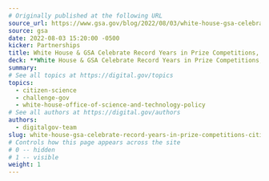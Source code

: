 ```yaml
---
# Originally published at the following URL
source_url: https://www.gsa.gov/blog/2022/08/03/white-house-gsa-celebrate-record-years-in-prize-competitions-citizen-science-efforts
source: gsa
date: 2022-08-03 15:20:00 -0500
kicker: Partnerships
title: White House & GSA Celebrate Record Years in Prize Competitions, Citizen Science Efforts
deck: **White House & GSA Celebrate Record Years in Prize Competitions, Citizen Science Efforts**&mdash;On July 20, GSA’s Open Innovation Program and the White House Office of Science and Technology Policy (OSTP) co-hosted the Open Innovation Forum in partnership with Digital.gov. The event was themed around building equitable partnerships and it celebrated OSTP’s biennial report to Congress that covers the federal government’s prize competitions, crowdsourcing and citizen science initiatives in fiscal years 2019 and 2020.
summary: 
# See all topics at https://digital.gov/topics
topics:
  - citizen-science
  - challenge-gov
  - white-house-office-of-science-and-technology-policy
# See all authors at https://digital.gov/authors
authors:
  - digitalgov-team
slug: white-house-gsa-celebrate-record-years-in-prize-competitions-citizen-science-efforts
# Controls how this page appears across the site
# 0 -- hidden
# 1 -- visible
weight: 1
---
```

